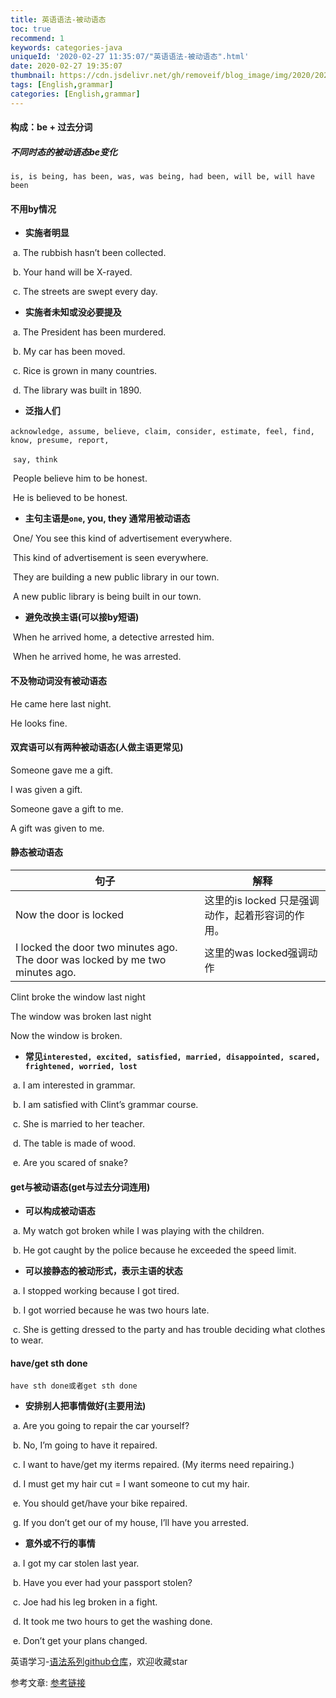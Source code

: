 ```yaml
---
title: 英语语法-被动语态
toc: true
recommend: 1
keywords: categories-java
uniqueId: '2020-02-27 11:35:07/"英语语法-被动语态".html'
date: 2020-02-27 19:35:07
thumbnail: https://cdn.jsdelivr.net/gh/removeif/blog_image/img/2020/20200227194109.png
tags: [English,grammar]
categories: [English,grammar]
---
```


#### 构成：be + 过去分词

##### 不同时态的被动语态be变化

`is, is being, has been, was, was being, had been, will be, will have been`

#### 不用by情况

+ **实施者明显**

​    a. The rubbish hasn’t been collected. <!-- more -->

​    b. Your hand will be X-rayed.

​    c. The streets are swept every day. 

+  **实施者未知或没必要提及**

​    a. The President has been murdered.

​    b. My car has been moved.

​    c. Rice is grown in many countries.

​    d. The library was built in 1890.

+ **泛指人们**

​    `acknowledge, assume, believe, claim, consider, estimate, feel, find, know, presume, report,`

​    `say, think`

​    People believe him to be honest.     

​	He is believed to be honest.

+ **主句主语是`one`, you, they 通常用被动语态**

​    One/ You see this kind of advertisement everywhere.

​    This kind of advertisement is seen everywhere.

​    They are building a new public library in our town.

​    A new public library is being built in our town.

+ **避免改换主语(可以接by短语)**

​    When he arrived home, a detective arrested him.

​    When he arrived home, he was arrested.

#### 不及物动词没有被动语态

  He came here last night.

  He looks fine.   

#### 双宾语可以有两种被动语态(人做主语更常见)

  Someone gave me a gift.  

  I was given a gift.

  Someone gave a gift to me.   

  A gift was given to me.

#### 静态被动语态

| 句子                                                         | 解释                                             |
| ------------------------------------------------------------ | ------------------------------------------------ |
| Now the door is locked                                       | 这里的is locked 只是强调动作，起着形容词的作用。 |
| I locked the door two minutes ago. The door was locked by me two minutes ago. | 这里的was locked强调动作                         |

  Clint broke the window last night

  The window was broken last night

  Now the window is broken.

+  **常见`interested, excited, satisfied, married, disappointed, scared, frightened, worried, lost`**

​    a. I am interested in grammar.

​    b. I am satisfied with Clint’s grammar course.

​    c. She is married to her teacher.

​    d. The table is made of wood.

​    e. Are you scared of snake?

#### get与被动语态(get与过去分词连用)

+ **可以构成被动语态**

​    a. My watch got broken while I was playing with the children.

​    b. He got caught by the police because he exceeded the speed limit.

+ **可以接静态的被动形式，表示主语的状态**

​    a. I stopped working because I got tired.

​    b. I got worried because he was two hours late.

​    c. She is getting dressed to the party and has trouble deciding what clothes to wear.

#### have/get sth done

  `have sth done或者get sth done`

+ **安排别人把事情做好(主要用法)**

​    a. Are you going to repair the car yourself?

​    b. No, I’m going to have it repaired.

​    c. I want to have/get my iterms repaired. (My iterms need repairing.)

​    d. I must get my hair cut = I want someone to cut my hair.

​    e. You should get/have your bike repaired.

​    g. If you don’t get our of my house, I’ll have you arrested.

+ **意外或不行的事情**

​    a. I got my car stolen last year.

​    b. Have you ever had your passport stolen?

​    c. Joe had his leg broken in a fight.

​    d. It took me two hours to get the washing done.

​    e. Don’t get your plans changed. 


英语学习-[语法系列github仓库](https://github.com/removeif/english-learn)，欢迎收藏star 

参考文章:
[参考链接](https://github.com/yizutianya/English_Grammar_Learning)


